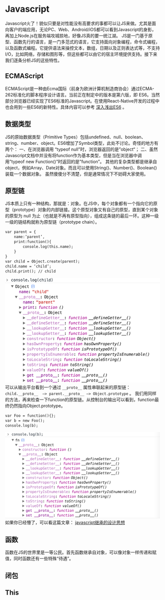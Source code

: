 # Javascript 
Javascript火了！貌似只要是对性能没有高要求的事都可以让JS来做。尤其是面向客户的端应用，无论PC、Web、Android/iOS都可以看到Javascript的身影，再加上Node.js在服务端攻城掠地，好像JS真的要一统江湖。
JS是一门基于原型、函数先行的语言，是一门多范式的语言，它支持面向对象编程，命令式编程，以及函数式编程。它提供语法来操控文本，数组，日期以及正则表达式等，不支持I/O，比如网络，存储和图形等，但这些都可以由它的宿主环境提供支持。接下来我们逐条分析JS的这些特性。

## ECMAScript
ECMAScript是一种由Ecma国际（前身为欧洲计算机制造商协会）通过ECMA-262标准化的脚本程序设计语言。当前正在制定中的版本是第六版，即 ES6。当然部分浏览器已经实现了ES6标准的Javascript。在使用React-Native开发的过程中也会用到一些ES6的新特性。具体内容可以参考 [深入浅出ES6](http://www.infoq.com/cn/es6-in-depth/) 。

## 数据类型
JS的原始数据类型（Primitive Types）包括undefined、null、boolean、string、number、object。ES6增加了Symbol类型，此处不讨论。奇怪的地方有两个：
一、在浏览器调用 “typeof null”时，浏览器返回的是”object“；
二、虽然Javascript文档中并没有将function作为基本类型，但是当在浏览器中调用”typeof new Function()”时返回的是”function”。
其他的复杂类型都是继承自object，例如Array、Date对象。而且可以使用String()、Number()、Boolean()装载一个数据对象。
虽然傻傻分不清楚，但是通常情况下不妨碍大家使用。
## 原型链
JS本质上只有一种结构，那就是：对象。在JS中，每个对象都有一个指向它的原型（prototype）对象的内部链接。这个原型对象又有自己的原型，直到某个对象的原型为 null 为止（也就是不再有原型指向），组成这条链的最后一环。这种一级一级的链结构就称为原型链（prototype chain）。
```
var parent = {
	name:’parent’,
	print:function(){
		console.log(this.name);
	}
}
var child = Object.create(parent);
child.name = ‘child’;
child.print(); // child
```
![](javascript/69108D9C-78F6-4382-91F2-AA8D95B016D9.png)
可以从输出平台看到一个通过 `__proto__` 属性串联起来的原型链： `child.__proto__  —> parent.__proto__ —> Object.prototype` 。
我们用同样的方法，再来检查一下function的原型链。从控制台的输出可以看到，function最终仍然指向Object.prototype。
```
var Foo = function(){};
var b = new Foo();
console.log(b);
```
![](javascript/61551A09-1110-48F5-9262-8A060AD3BD50.png)
如果你已经懵了，可以看这篇文章： [javascript继承的设计思想](http://www.ruanyifeng.com/blog/2011/06/designing_ideas_of_inheritance_mechanism_in_javascript.html)
## 函数
函数在JS的世界里是一等公民。首先函数继承自对象，可以像对象一样传递和赋值，同时函数还有一些特殊“待遇”。
## 闭包
## This
